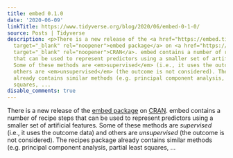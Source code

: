 ```yaml
---
title: embed 0.1.0
date: '2020-06-09'
linkTitle: https://www.tidyverse.org/blog/2020/06/embed-0-1-0/
source: Posts | Tidyverse
description: <p>There is a new release of the <a href="https://embed.tidymodels.org"
  target="_blank" rel="noopener">embed package</a> on <a href="https://cran.r-project.org/package=embed"
  target="_blank" rel="noopener">CRAN</a>. embed contains a number of recipe steps
  that can be used to represent predictors using a smaller set of artificial features.
  Some of these methods are <em>supervised</em> (i.e., it uses the outcome data) and
  others are <em>unsupervised</em> (the outcome is not considered). The recipes package
  already contains similar methods (e.g. principal component analysis, partial least
  squares, ...
disable_comments: true
---
```

<p>There is a new release of the <a href="https://embed.tidymodels.org" target="_blank" rel="noopener">embed package</a> on <a href="https://cran.r-project.org/package=embed" target="_blank" rel="noopener">CRAN</a>. embed contains a number of recipe steps that can be used to represent predictors using a smaller set of artificial features. Some of these methods are <em>supervised</em> (i.e., it uses the outcome data) and others are <em>unsupervised</em> (the outcome is not considered). The recipes package already contains similar methods (e.g. principal component analysis, partial least squares, ...